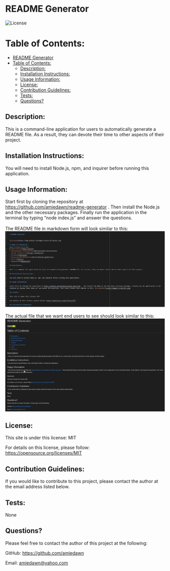 
# README Generator


![License](https://img.shields.io/badge/License-MIT-green.svg)

# Table of Contents:
- [README Generator](#readme-generator)
- [Table of Contents:](#table-of-contents)
  - [Description:](#description)
  - [Installation Instructions:](#installation-instructions)
  - [Usage Information:](#usage-information)
  - [License:](#license)
  - [Contribution Guidelines:](#contribution-guidelines)
  - [Tests:](#tests)
  - [Questions?](#questions)

## Description: 

This is a command-line application for users to automatically generate a README file. As a result, they can devote their time to other aspects of their project.

## Installation Instructions:

You will need to install Node.js, npm, and inquirer before running this application. 

## Usage Information:

Start first by cloning the repository at https://github.com/amiedawn/readme-generator . Then install the Node.js and the other necessary packages. Finally run the application in the terminal by typing “node index.js” and answer the questions.<br><br>The README file in markdown form will look similar to this:  ![Screenshot](./assets/images/screenshot2.png)<br><br>The actual file that we want end users to see should look similar to this: ![Screenshot](./assets/images/screenshot.png)

## License:

This site is under this license: MIT

For details on this license, please follow: https://opensource.org/licenses/MIT

## Contribution Guidelines:

If you would like to contribute to this project, please contact the author at the email address listed below.

## Tests:

None

## Questions?

Please feel free to contact the author of this project at the following:

GitHub: <https://github.com/amiedawn>

Email:  <amiedawn@yahoo.com>
